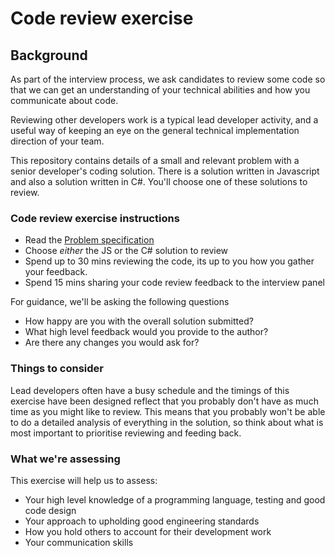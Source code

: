 # Code review exercise

## Background

As part of the interview process, we ask candidates to review some code so that we can get an understanding of your technical abilities and how you communicate about code.

Reviewing other developers work is a typical lead developer activity, and a useful way of keeping an eye on the general technical implementation direction of your team.  

This repository contains details of a small and relevant problem with a senior developer's coding solution. There is a solution written in Javascript and also a solution written in C#.  You'll choose one of these solutions to review.  

### Code review exercise instructions
- Read the [Problem specification](PROBLEM-SPEC.md)
- Choose *either* the JS or the C# solution to review
- Spend up to 30 mins reviewing the code, its up to you how you gather your feedback.
- Spend 15 mins sharing your code review feedback to the interview panel 

For guidance, we'll be asking the following questions
- How happy are you with the overall solution submitted?
- What high level feedback would you provide to the author?
- Are there any changes you would ask for?

### Things to consider
Lead developers often have a busy schedule and the timings of this exercise have been designed reflect that you probably don't have as much time as you might like to review.  This means that you probably won't be able to do a detailed analysis of everything in the solution, so think about what is most important to prioritise reviewing and feeding back.


### What we're assessing
This exercise will help us to assess:

- Your high level knowledge of a programming language, testing and good code design
- Your approach to upholding good engineering standards
- How you hold others to account for their development work
- Your communication skills



